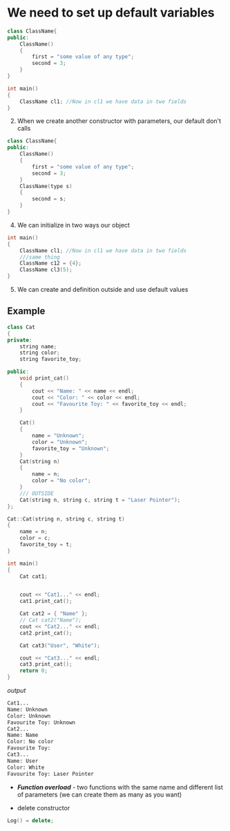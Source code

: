 # We need to set up default variables

```C++
class ClassName{
public:
	ClassName()
	{
		first = "some value of any type";
		second = 3;
	}
}

int main()
{
	ClassName cl1; //Now in cl1 we have data in two fields
}

```

2. When we create another constructor with parameters, our default don't calls

```C++
class ClassName{
public:
	ClassName()
	{
		first = "some value of any type";
		second = 3;
	}
	ClassName(type s)
	{
		second = s;
	}
}
```

4. We can initialize in two ways our object

```c++
int main()
{
	ClassName cl1; //Now in cl1 we have data in two fields
	///same thing
	ClassName c12 = {4};
	ClassName cl3(5);  
}
```

5. We can create and definition outside and use default values
## Example

```C++
class Cat
{
private:
	string name;
	string color;
	string favorite_toy;

public:
	void print_cat()
	{
		cout << "Name: " << name << endl;
		cout << "Color: " << color << endl;
		cout << "Favourite Toy: " << favorite_toy << endl;
	}

	Cat()
	{
		name = "Unknown";
		color = "Unknown";
		favorite_toy = "Unknown";
	}
	Cat(string n)
	{
		name = n;
		color = "No color";
	}
	/// OUTSIDE 
	Cat(string n, string c, string t = "Laser Pointer");
};

Cat::Cat(string n, string c, string t)
{
	name = n;
	color = c;
	favorite_toy = t;
}

int main()
{
	Cat cat1;


	cout << "Cat1..." << endl; 
	cat1.print_cat();

	Cat cat2 = { "Name" };
	// Cat cat2("Name");
	cout << "Cat2..." << endl;
	cat2.print_cat();

	Cat cat3("User", "White");

	cout << "Cat3..." << endl;
	cat3.print_cat();
	return 0;
}

```

_output_

```bash
Cat1...
Name: Unknown
Color: Unknown
Favourite Toy: Unknown
Cat2...
Name: Name
Color: No color
Favourite Toy:
Cat3...
Name: User
Color: White
Favourite Toy: Laser Pointer
```

- **_Function overload_** - two functions with the same name and different list of parameters (we can create them as many as you want)

- delete constructor
```C++
Log() = delete;
```